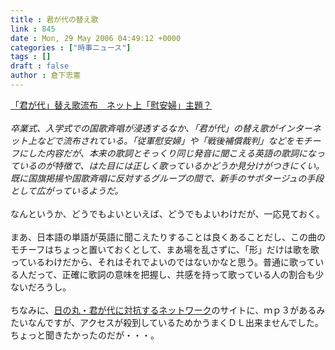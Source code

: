 ```yaml
---
title : 君が代の替え歌
link : 845
date : Mon, 29 May 2006 04:49:12 +0000
categories : ["時事ニュース"]
tags : []
draft : false
author : 倉下忠憲
---
```


<A HREF="http://www.sankei.co.jp/news/060529/sha009.htm" TARGET="_blank">「君が代」替え歌流布　ネット上「慰安婦」主題？</A><BR><BR><I>卒業式、入学式での国歌斉唱が浸透するなか、「君が代」の替え歌がインターネット上などで流布されている。「従軍慰安婦」や「戦後補償裁判」などをモチーフにした内容だが、本来の歌詞とそっくり同じ発音に聞こえる英語の歌詞になっているのが特徴で、はた目には正しく歌っているかどうか見分けがつきにくい。既に国旗掲揚や国歌斉唱に反対するグループの間で、新手のサボタージュの手段として広がっているようだ。</I><BR><BR>なんというか、どうでもよいといえば、どうでもよいわけだが、一応見ておく。<BR><BR>まあ、日本語の単語が英語に聞こえたりすることは良くあることだし、この曲のモチーフはちょっと置いておくとして、まあ場を乱さずに、「形」だけは歌を歌っているわけだから、それはそれでよいのではないかなと思う。普通に歌っている人だって、正確に歌詞の意味を把握し、共感を持って歌っている人の割合も少ないだろうし。<BR><BR>ちなみに、<A HREF="http://www1.jca.apc.org/anti-hinokimi/Jarchive.htm" TARGET="_blank">日の丸・君が代に対抗するネットワーク</A>のサイトに、ｍｐ３があるみたいなんですが、アクセスが殺到しているためかうまくＤＬ出来ませんでした。ちょっと聞きたかったのだが・・・。<br><br>
